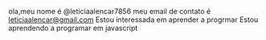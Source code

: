 ola,meu nome é @leticiaalencar7856
meu email de contato é leticiaalencar@gmail.com
Estou interessada em aprender a progrmar 
Estou aprendendo a programar em javascript 
